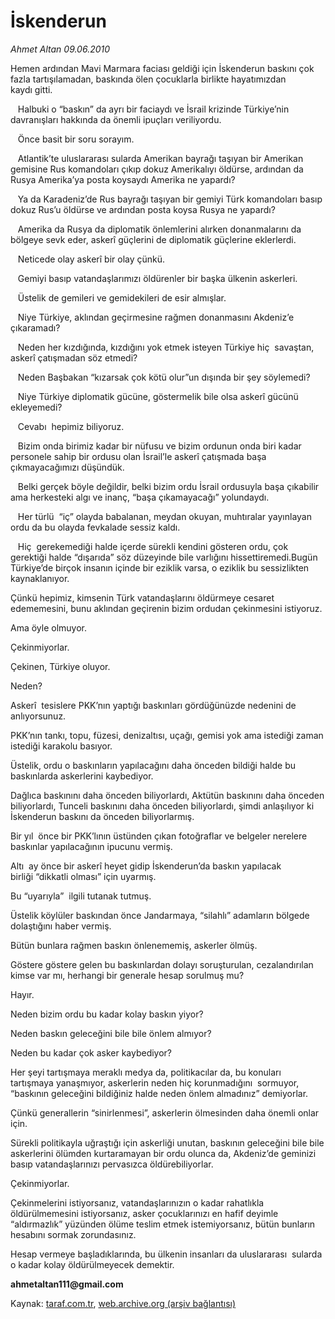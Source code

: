 # İskenderun 

*Ahmet Altan 09.06.2010*

<div class="yazi">
<p>Hemen ardından Mavi Marmara faciası geldiği için İskenderun baskını çok fazla tartışılamadan, baskında ölen çocuklarla birlikte hayatımızdan kaydı gitti.</p>
<p>   Halbuki o “baskın” da ayrı bir faciaydı ve İsrail krizinde Türkiye’nin davranışları hakkında da önemli ipuçları veriliyordu.</p>
<p>   Önce basit bir soru sorayım.</p>
<p>   Atlantik’te uluslararası sularda Amerikan bayrağı taşıyan bir Amerikan gemisine Rus komandoları çıkıp dokuz Amerikalıyı öldürse, ardından da Rusya Amerika’ya posta koysaydı Amerika ne yapardı?</p>
<p>   Ya da Karadeniz’de Rus bayrağı taşıyan bir gemiyi Türk komandoları basıp dokuz Rus’u öldürse ve ardından posta koysa Rusya ne yapardı?</p>
<p>   Amerika da Rusya da diplomatik önlemlerini alırken donanmalarını da bölgeye sevk eder, askerî güçlerini de diplomatik güçlerine eklerlerdi.</p>
<p>   Neticede olay askerî bir olay çünkü.</p>
<p>   Gemiyi basıp vatandaşlarımızı öldürenler bir başka ülkenin askerleri.</p>
<p>   Üstelik de gemileri ve gemidekileri de esir almışlar.</p>
<p>   Niye Türkiye, aklından geçirmesine rağmen donanmasını Akdeniz’e çıkaramadı?</p>
<p>   Neden her kızdığında, kızdığını yok etmek isteyen Türkiye hiç  savaştan, askerî çatışmadan söz etmedi?</p>
<p>   Neden Başbakan “kızarsak çok kötü olur”un dışında bir şey söylemedi?</p>
<p>   Niye Türkiye diplomatik gücüne, göstermelik bile olsa askerî gücünü ekleyemedi?</p>
<p>   Cevabı  hepimiz biliyoruz.</p>
<p>   Bizim onda birimiz kadar bir nüfusu ve bizim ordunun onda biri kadar personele sahip bir ordusu olan İsrail’le askerî çatışmada başa  çıkmayacağımızı düşündük.</p>
<p>   Belki gerçek böyle değildir, belki bizim ordu İsrail ordusuyla başa çıkabilir ama herkesteki algı ve inanç, “başa çıkamayacağı” yolundaydı.</p>
<p>   Her türlü  “iç” olayda babalanan, meydan okuyan, muhtıralar yayınlayan ordu da bu olayda fevkalade sessiz kaldı.</p>
<p>   Hiç  gerekemediği halde içerde sürekli kendini gösteren ordu, çok gerektiği halde “dışarıda” söz düzeyinde bile varlığını hissettiremedi.Bugün Türkiye’de birçok insanın içinde bir eziklik varsa, o eziklik bu sessizlikten kaynaklanıyor.</p>
<p>Çünkü hepimiz, kimsenin Türk vatandaşlarını öldürmeye cesaret edememesini, bunu aklından geçirenin bizim ordudan çekinmesini istiyoruz.</p>
<p>Ama öyle olmuyor.</p>
<p>Çekinmiyorlar.</p>
<p>Çekinen, Türkiye oluyor.</p>
<p>Neden?</p>
<p>Askerî  tesislere PKK’nın yaptığı baskınları gördüğünüzde nedenini de anlıyorsunuz.</p>
<p>PKK’nın tankı, topu, füzesi, denizaltısı, uçağı, gemisi yok ama istediği zaman istediği karakolu basıyor.</p>
<p>Üstelik, ordu o baskınların yapılacağını daha önceden bildiği halde bu baskınlarda askerlerini kaybediyor.</p>
<p>Dağlıca baskınını daha önceden biliyorlardı, Aktütün baskınını daha önceden biliyorlardı, Tunceli baskınını daha önceden biliyorlardı, şimdi anlaşılıyor ki İskenderun baskını da önceden biliyorlarmış.</p>
<p>Bir yıl  önce bir PKK’lının üstünden çıkan fotoğraflar ve belgeler nerelere baskınlar yapılacağının ipucunu vermiş.</p>
<p>Altı  ay önce bir askerî heyet gidip İskenderun’da baskın yapılacak birliği “dikkatli olması” için uyarmış.</p>
<p>Bu “uyarıyla”  ilgili tutanak tutmuş.</p>
<p>Üstelik köylüler baskından önce Jandarmaya, “silahlı” adamların bölgede dolaştığını haber vermiş.</p>
<p>Bütün bunlara rağmen baskın önlenememiş, askerler ölmüş.</p>
<p>Göstere göstere gelen bu baskınlardan dolayı soruşturulan, cezalandırılan kimse var mı, herhangi bir generale hesap sorulmuş mu?</p>
<p>Hayır.</p>
<p>Neden bizim ordu bu kadar kolay baskın yiyor?</p>
<p>Neden baskın geleceğini bile bile önlem almıyor?</p>
<p>Neden bu kadar çok asker kaybediyor?</p>
<p>Her şeyi tartışmaya meraklı medya da, politikacılar da, bu konuları  tartışmaya yanaşmıyor, askerlerin neden hiç korunmadığını  sormuyor, “baskının geleceğini bildiğiniz halde neden önlem almadınız” demiyorlar.</p>
<p>Çünkü generallerin “sinirlenmesi”, askerlerin ölmesinden daha önemli onlar için.</p>
<p>Sürekli politikayla uğraştığı için askerliği unutan, baskının geleceğini bile bile askerlerini ölümden kurtaramayan bir ordu olunca da, Akdeniz’de geminizi basıp vatandaşlarınızı pervasızca öldürebiliyorlar.</p>
<p>Çekinmiyorlar.</p>
<p>Çekinmelerini istiyorsanız, vatandaşlarınızın o kadar rahatlıkla öldürülmemesini istiyorsanız, asker çocuklarınızı en hafif deyimle “aldırmazlık” yüzünden ölüme teslim etmek istemiyorsanız, bütün bunların hesabını sormak zorundasınız.</p>
<p>Hesap vermeye başladıklarında, bu ülkenin insanları da uluslararası  sularda o kadar kolay öldürülmeyecek demektir.</p>
<p><b>ahmetaltan111@gmail.com</b></p></div>

Kaynak: [taraf.com.tr](http://www.taraf.com.tr:80/ahmet-altan/makale-iskenderun.htm), [web.archive.org (arşiv bağlantısı)](http://web.archive.org/web/20100612202404/http://www.taraf.com.tr:80/ahmet-altan/makale-iskenderun.htm)
